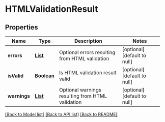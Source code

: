 # HTMLValidationResult
## Properties

Name | Type | Description | Notes
------------ | ------------- | ------------- | -------------
**errors** | [**List**](ValidationMessage) | Optional errors resulting from HTML validation | [optional] [default to null]
**isValid** | [**Boolean**](boolean) | Is HTML validation result valid | [optional] [default to null]
**warnings** | [**List**](ValidationMessage) | Optional warnings resulting from HTML validation | [optional] [default to null]

[[Back to Model list]](../README#documentation-for-models) [[Back to API list]](../README#documentation-for-api-endpoints) [[Back to README]](../README)

